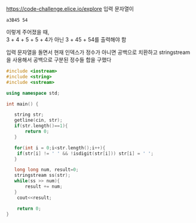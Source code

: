 https://code-challenge.elice.io/explore
입력 문자열이 
```
a3B45 54
```
이렇게 주어졌을 때, <br>
3 + 4 + 5 + 5 + 4가 아닌 3 + 45 + 54를 출력해야 함

입력 문자열을 돌면서 현재 인덱스가 정수가 아니면 공백으로 치환하고 stringstream을 사용해서 공백으로 구분된 정수들 합을 구했다

```C++
#include <iostream>
#include <string>
#include <sstream>

using namespace std;

int main() {

   string str;
   getline(cin, str);
   if(str.length()==1){
       return 0;
   }

   for(int i = 0;i<str.length();i++){
    if(str[i] != ' ' && !isdigit(str[i])) str[i] = ' ';
   }

   long long num, result=0;
   stringstream ss(str);
   while(ss >> num){
       result += num;
   }
    cout<<result;

    return 0;
}
```

